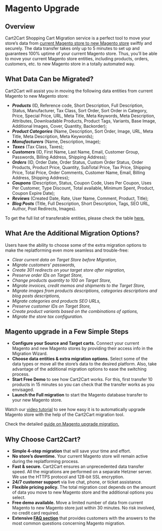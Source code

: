 # Magento Upgrade
## Overview
Cart2Cart Shopping Cart Migration service is a perfect tool to move your store’s data from [current Magento store to new Magento store](https://app.shopping-cart-migration.com/migrations/wizard#Magento-Magento?utm_source=github-articles&utm_medium=articles&utm_term=magento-upgrade-medium&utm_campaign=github.com) swiftly and securely. The data transfer takes only up to 5 minutes to set up and guarantees 100% uptime of your current Magento store. Thus, you’ll be able to move your current Magento store entities, including products, orders, customers, etc. to new Magento store in a totally automated way.
## What Data Can be Migrated?
Cart2Cart will assist you in moving the following data entities from current Magento to new Magento store:
* **_Products_** (ID, Reference code, Short Description, Full Description, Status, Manufacturer, Tax Class, Sort Order, Sort Order in Category, Price, Special Price, URL, Meta Title, Meta Keywords, Meta Description, Attributes, Downloadable Products, Product Tags, Variants, Base Image, Additional Images, Cover, Quantity, Backorder);
* **_Product Categories_** (Name, Description, Sort Order, Image, URL, Meta Title, Meta Description, Meta Keywords);
* **_Manufacturers_** (Name, Description, Image);
* **_Taxes_** (Tax Class, Taxes);
* **_Customers_** (ID, First Name, Last Name, Email, Customer Group, Passwords, Billing Address, Shipping Address);
* **_Orders_** (ID, Order Date, Order Status, Custom Order Status, Order Products, Product Price, Quantity, SubTotal Price, Tax Price, Shipping Price, Total Price, Order Comments, Customer Name, Email, Billing Address, Shipping Address);
* **_Coupons_** (Description, Status, Coupon Code, Uses Per Coupon, Uses Per Customer, Type Discount, Total available, Minimum Spent, Product, Coupon Expire Date);
* **_Reviews_** (Created Date, Rate, User Name, Comment, Product, Title);
* **_Blog Posts_** (Title, Full Description, Short Description, Tags, SEO URL, Author, Post Redirects, Images).

To get the full list of transferable entities, please check the table [here.](https://app.shopping-cart-migration.com/migrations/wizard#Magento-Magento?utm_source=github-articles&utm_medium=articles&utm_term=magento-upgrade-medium&utm_campaign=github.com)
## What Are the Additional Migration Options?
Users have the ability to choose some of the extra migration options to make the replatforming even more seamless and trouble-free:
* _Clear current data on Target Store before Migration,_
* _Migrate customers' passwords,_
* _Create 301 redirects on your target store after migration,_
* _Preserve order IDs on Target Store,_
* _Change products quantity to 100 on Target Store,_
* _Migrate invoices, credit memos and shipments to the Target Store,_
* _Migrate images from products descriptions, categories descriptions and blog posts descriptions,_
* _Migrate categories and products SEO URLs,_
* _Preserve customer IDs on Target Store,_
* _Create product variants based on the combinations of options,_
* _Migrate the store tax configuration._

## Magento upgrade in a Few Simple Steps
* **Configure your Source and Target carts.** Connect your current Magento and new Magento stores by providing their access info in the Migration Wizard.
* **Choose data entities & extra migration options.** Select some of the data types or move all the store’s data to the desired platform. Also, take advantage of the additional migration options to ease the switching process.
* **Start Free Demo** to see how Cart2Cart works. For this, first transfer 10 products in 15 minutes so you can check that the transfer works as you envisaged.  
* **Launch the Full migration** to start the Magento database transfer to your new Magento store.

Watch our [video tutorial](https://www.youtube.com/watch?v=jctg3y5ocM0?utm_source=github-articles&utm_medium=articles&utm_term=magento-upgrade&utm_campaign=github.com) to see how easy it is to automatically upgrade Magento store with the help of the Cart2Cart migration tool.

Check the detailed [guide on Magento upgrade migration.](https://www.shopping-cart-migration.com/migration-guides/updating-from-magento-1-to-magento-2-a-complete-how-to-guide?utm_source=github-articles&utm_medium=articles&utm_term=magento-upgrade&utm_campaign=github.com)

## Why Choose Cart2Cart?
* **Simple 4-step migration** that will save your time and effort.
* **No store’s downtime.** Your current Magento store will remain active during the replatforming process.
* **Fast & secure.** Cart2Cart ensures an unprecedented data transfer speed. All the migrations are performed on a separate Hetzner server. We use the HTTPS protocol and 128-bit SSL encryption.
* **24/7 customer support** via live chat, phone, or ticket assistance.
* **Flexible pricing policy.** The total migration cost depends on the amount of data you move to new Magento store and the additional options you select.
* **Free demo available.** Move a limited number of data from current Magento to new Magento store just within 30 minutes. No risk involved, no credit card required.
* **Extensive [FAQ section](https://www.shopping-cart-migration.com/faq/9-magento?utm_source=github-articles&utm_medium=articles&utm_term=magento-upgrade&utm_campaign=github.com)** that provides customers with the answers to the most common questions concerning Magento migration.
